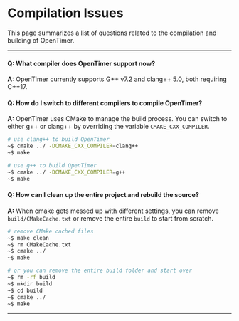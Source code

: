 # Compilation Issues

This page summarizes a list of questions related to the compilation and building of OpenTimer.

---

#### Q: What compiler does OpenTimer support now?

**A:** OpenTimer currently supports G++ v7.2 and clang++ 5.0, both requiring C++17.

#### Q: How do I switch to different compilers to compile OpenTimer?

**A:** OpenTimer uses CMake to manage the build process. You can switch to either g++ or clang++
by overriding the variable `CMAKE_CXX_COMPILER`.

```bash
# use clang++ to build OpenTimer
~$ cmake ../ -DCMAKE_CXX_COMPILER=clang++
~$ make

# use g++ to build OpenTimer
~$ cmake ../ -DCMAKE_CXX_COMPILER=g++
~$ make
```

#### Q: How can I clean up the entire project and rebuild the source?

**A:** When cmake gets messed up with different settings, you can remove 
`build/CMakeCache.txt` or remove the entire `build` to start from scratch.

```bash
# remove CMake cached files
~$ make clean
~$ rm CMakeCache.txt
~$ cmake ../
~$ make

# or you can remove the entire build folder and start over
~$ rm -rf build
~$ mkdir build
~$ cd build
~$ cmake ../
~$ make
```

* * *



